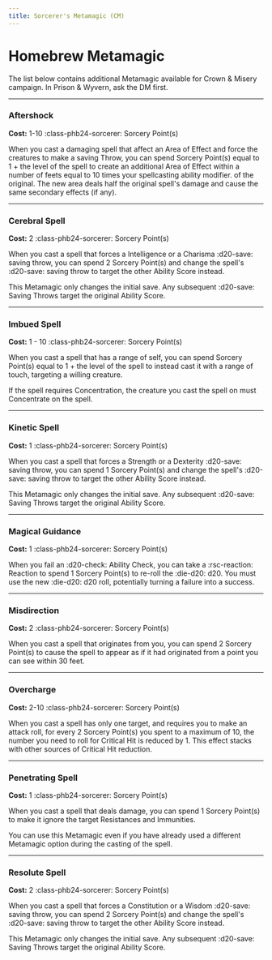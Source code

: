 ```yaml
---
title: Sorcerer's Metamagic (CM)
---
```


# Homebrew Metamagic

The list below contains additional Metamagic available for Crown & Misery campaign. In Prison & Wyvern, ask the DM first.

---

### Aftershock

**Cost:** 1-10 :class-phb24-sorcerer: Sorcery Point(s)

When you cast a damaging spell that affect an Area of Effect and force the creatures to make a saving Throw, you can spend Sorcery Point(s) equal to 1 + the level of the spell to create an additional Area of Effect within a number of feets equal to 10 times your spellcasting ability modifier. of the original. The new area deals half the original spell's damage and cause the same secondary effects (if any).

---

### Cerebral Spell

**Cost:** 2 :class-phb24-sorcerer: Sorcery Point(s)

When you cast a spell that forces a Intelligence or a Charisma :d20-save: saving throw, you can spend 2 Sorcery Point(s) and change the spell's :d20-save: saving throw to target the other Ability Score instead.

This Metamagic only changes the initial save. Any subsequent :d20-save: Saving Throws target the original Ability Score.

---

### Imbued Spell

**Cost:** 1 - 10 :class-phb24-sorcerer: Sorcery Point(s)

When you cast a spell that has a range of self, you can spend Sorcery Point(s) equal to 1 + the level of the spell to instead cast it with a range of touch, targeting a willing creature.

If the spell requires Concentration, the creature you cast the spell on must Concentrate on the spell.

---

### Kinetic Spell

**Cost:** 1 :class-phb24-sorcerer: Sorcery Point(s)

When you cast a spell that forces a Strength or a Dexterity :d20-save: saving throw, you can spend 1 Sorcery Point(s) and change the spell's :d20-save: saving throw to target the other Ability Score instead.

This Metamagic only changes the initial save. Any subsequent :d20-save: Saving Throws target the original Ability Score.

---

### Magical Guidance

**Cost:** 1 :class-phb24-sorcerer: Sorcery Point(s)

When you fail an :d20-check: Ability Check, you can take a :rsc-reaction: Reaction to spend 1 Sorcery Point(s) to re-roll the :die-d20: d20. You must use the new :die-d20: d20 roll, potentially turning a failure into a success.

---

### Misdirection

**Cost:** 2 :class-phb24-sorcerer: Sorcery Point(s)

When you cast a spell that originates from you, you can spend 2 Sorcery Point(s) to cause the spell to appear as if it had originated from a point you can see within 30 feet.

---

### Overcharge

**Cost:** 2-10 :class-phb24-sorcerer: Sorcery Point(s)

When you cast a spell has only one target, and requires you to make an attack roll, for every 2 Sorcery Point(s) you spent to a maximum of 10, the number you need to roll for Critical Hit is reduced by 1. This effect stacks with other sources of Critical Hit reduction.

---

### Penetrating Spell

**Cost:** 1 :class-phb24-sorcerer: Sorcery Point(s)

When you cast a spell that deals damage, you can spend 1 Sorcery Point(s) to make it ignore the target Resistances and Immunities. 

You can use this Metamagic even if you have already used a different Metamagic option during the casting of the spell.

---

### Resolute Spell

**Cost:** 2 :class-phb24-sorcerer: Sorcery Point(s)

When you cast a spell that forces a Constitution or a Wisdom :d20-save: saving throw, you can spend 2 Sorcery Point(s) and change the spell's :d20-save: saving throw to target the other Ability Score instead.

This Metamagic only changes the initial save. Any subsequent :d20-save: Saving Throws target the original Ability Score.